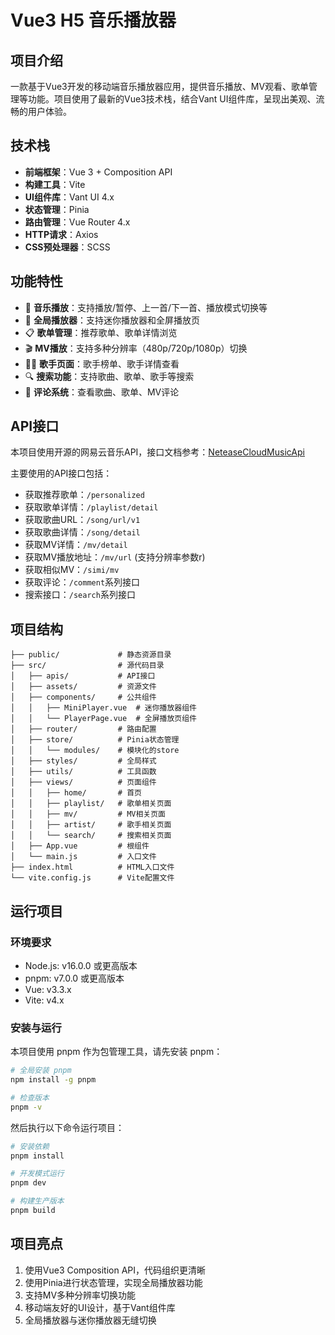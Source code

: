 # Vue3 H5 音乐播放器

## 项目介绍

一款基于Vue3开发的移动端音乐播放器应用，提供音乐播放、MV观看、歌单管理等功能。项目使用了最新的Vue3技术栈，结合Vant UI组件库，呈现出美观、流畅的用户体验。

## 技术栈

- **前端框架**：Vue 3 + Composition API
- **构建工具**：Vite
- **UI组件库**：Vant UI 4.x
- **状态管理**：Pinia
- **路由管理**：Vue Router 4.x
- **HTTP请求**：Axios
- **CSS预处理器**：SCSS

## 功能特性

- 🎵 **音乐播放**：支持播放/暂停、上一首/下一首、播放模式切换等
- 📱 **全局播放器**：支持迷你播放器和全屏播放页
- 📋 **歌单管理**：推荐歌单、歌单详情浏览
- 🎬 **MV播放**：支持多种分辨率（480p/720p/1080p）切换
- 👨‍🎤 **歌手页面**：歌手榜单、歌手详情查看
- 🔍 **搜索功能**：支持歌曲、歌单、歌手等搜索
- 💬 **评论系统**：查看歌曲、歌单、MV评论

## API接口

本项目使用开源的网易云音乐API，接口文档参考：[NeteaseCloudMusicApi](https://github.com/Binaryify/NeteaseCloudMusicApi)

主要使用的API接口包括：

- 获取推荐歌单：`/personalized`
- 获取歌单详情：`/playlist/detail`
- 获取歌曲URL：`/song/url/v1`
- 获取歌曲详情：`/song/detail`
- 获取MV详情：`/mv/detail`
- 获取MV播放地址：`/mv/url` (支持分辨率参数r)
- 获取相似MV：`/simi/mv`
- 获取评论：`/comment`系列接口
- 搜索接口：`/search`系列接口

## 项目结构

```
├── public/             # 静态资源目录
├── src/                # 源代码目录
│   ├── apis/           # API接口
│   ├── assets/         # 资源文件
│   ├── components/     # 公共组件
│   │   ├── MiniPlayer.vue  # 迷你播放器组件
│   │   └── PlayerPage.vue  # 全屏播放页组件
│   ├── router/         # 路由配置
│   ├── store/          # Pinia状态管理
│   │   └── modules/    # 模块化的store
│   ├── styles/         # 全局样式
│   ├── utils/          # 工具函数
│   ├── views/          # 页面组件
│   │   ├── home/       # 首页
│   │   ├── playlist/   # 歌单相关页面
│   │   ├── mv/         # MV相关页面
│   │   ├── artist/     # 歌手相关页面
│   │   └── search/     # 搜索相关页面
│   ├── App.vue         # 根组件
│   └── main.js         # 入口文件
├── index.html          # HTML入口文件
└── vite.config.js      # Vite配置文件
```

## 运行项目

### 环境要求

- Node.js: v16.0.0 或更高版本
- pnpm: v7.0.0 或更高版本
- Vue: v3.3.x
- Vite: v4.x

### 安装与运行

本项目使用 pnpm 作为包管理工具，请先安装 pnpm：

```bash
# 全局安装 pnpm
npm install -g pnpm

# 检查版本
pnpm -v
```

然后执行以下命令运行项目：

```bash
# 安装依赖
pnpm install

# 开发模式运行
pnpm dev

# 构建生产版本
pnpm build
```

## 项目亮点

1. 使用Vue3 Composition API，代码组织更清晰
2. 使用Pinia进行状态管理，实现全局播放器功能
3. 支持MV多种分辨率切换功能
4. 移动端友好的UI设计，基于Vant组件库
5. 全局播放器与迷你播放器无缝切换
